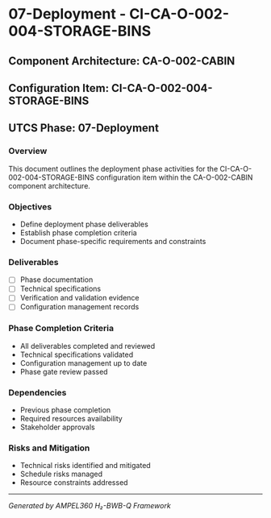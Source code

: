 # 07-Deployment - CI-CA-O-002-004-STORAGE-BINS

## Component Architecture: CA-O-002-CABIN
## Configuration Item: CI-CA-O-002-004-STORAGE-BINS
## UTCS Phase: 07-Deployment

### Overview
This document outlines the deployment phase activities for the CI-CA-O-002-004-STORAGE-BINS configuration item within the CA-O-002-CABIN component architecture.

### Objectives
- Define deployment phase deliverables
- Establish phase completion criteria
- Document phase-specific requirements and constraints

### Deliverables
- [ ] Phase documentation
- [ ] Technical specifications
- [ ] Verification and validation evidence
- [ ] Configuration management records

### Phase Completion Criteria
- All deliverables completed and reviewed
- Technical specifications validated
- Configuration management up to date
- Phase gate review passed

### Dependencies
- Previous phase completion
- Required resources availability
- Stakeholder approvals

### Risks and Mitigation
- Technical risks identified and mitigated
- Schedule risks managed
- Resource constraints addressed

---
*Generated by AMPEL360 H₂-BWB-Q Framework*
